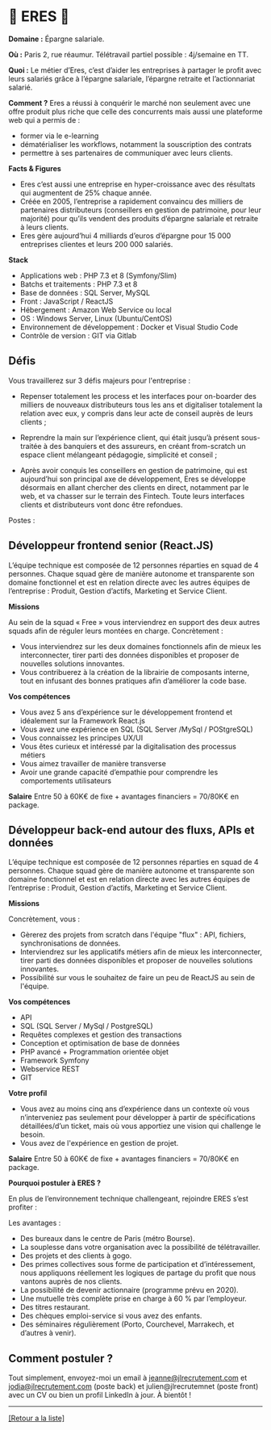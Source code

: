 # 💸 ERES 💸

**Domaine :** Épargne salariale.

**Où :** Paris 2, rue réaumur. Télétravail partiel possible : 4j/semaine en TT. 

**Quoi :** Le métier d’Eres, c’est d’aider les entreprises à partager le profit avec leurs salariés grâce à l’épargne salariale, l’épargne retraite et l’actionnariat salarié. 

**Comment ?** Eres a réussi à conquérir le marché non seulement avec une offre produit plus riche que celle des concurrents mais aussi une plateforme web qui a permis de : 
* former via le e-learning
* dématérialiser les workflows, notamment la souscription des contrats
* permettre à ses partenaires de communiquer avec leurs clients.

**Facts & Figures**

* Eres c’est aussi une entreprise en hyper-croissance avec des résultats qui augmentent de 25% chaque année.
* Créée en 2005, l’entreprise a rapidement convaincu des milliers de partenaires distributeurs (conseillers en gestion de patrimoine, pour leur majorité) pour qu’ils vendent des produits d’épargne salariale et retraite à leurs clients.
* Eres gère aujourd’hui 4 milliards d’euros d’épargne pour 15 000 entreprises clientes et leurs 200 000 salariés.

**Stack**

* Applications web : PHP 7.3 et 8 (Symfony/Slim)
* Batchs et traitements : PHP 7.3 et 8
* Base de données : SQL Server, MySQL
* Front : JavaScript / ReactJS
* Hébergement : Amazon Web Service ou local
* OS : Windows Server, Linux (Ubuntu/CentOS)
* Environnement de développement : Docker et Visual Studio Code
* Contrôle de version : GIT via Gitlab

## Défis 
Vous travaillerez sur 3 défis majeurs pour l'entreprise :

* Repenser totalement les process et les interfaces pour on-boarder des milliers de nouveaux distributeurs tous les ans et digitaliser totalement la relation avec eux, y compris dans leur acte de conseil auprès de leurs clients ;

* Reprendre la main sur l’expérience client, qui était jusqu’à présent sous-traitée à des banquiers et des assureurs, en créant from-scratch un espace client mélangeant pédagogie, simplicité et conseil ;

* Après avoir conquis les conseillers en gestion de patrimoine, qui est aujourd’hui son principal axe de développement, Eres se développe désormais en allant chercher des clients en direct, notamment par le web, et va chasser sur le terrain des Fintech. Toute leurs interfaces clients et distributeurs vont donc être refondues.

Postes : 

## Développeur frontend senior (React.JS)

L’équipe technique est composée de 12 personnes réparties en squad de 4 personnes. Chaque squad gère de manière autonome et transparente son domaine fonctionnel et est en relation directe avec les autres équipes de l’entreprise : Produit, Gestion d’actifs, Marketing et Service Client. 
 
**Missions**

Au sein de la  squad « Free » vous interviendrez en support des deux autres squads afin de réguler leurs montées en charge. Concrètement : 
* Vous interviendrez sur les deux domaines fonctionnels afin de mieux les interconnecter, tirer parti des données disponibles et proposer de nouvelles solutions innovantes.
* Vous contribuerez à la création de la librairie de composants interne, tout en infusant des bonnes pratiques afin d’améliorer la code base. 

**Vos compétences**

* Vous avez 5 ans d’expérience sur le développement frontend et idéalement sur la Framework React.js
* Vous avez une expérience en SQL (SQL Server /MySql / POStgreSQL)
* Vous connaissez les principes UX/UI
* Vous êtes curieux et intéressé par la digitalisation des processus métiers
* Vous aimez travailler de manière transverse 
* Avoir une grande capacité d’empathie pour comprendre les comportements utilisateurs

**Salaire**
Entre 50 à 60K€ de fixe + avantages financiers = 70/80K€ en package.

## Développeur back-end autour des fluxs, APIs et données

L’équipe technique est composée de 12 personnes réparties en squad de 4 personnes. Chaque squad gère de manière autonome et transparente son domaine fonctionnel et est en relation directe avec les autres équipes de l’entreprise : Produit, Gestion d’actifs, Marketing et Service Client. 

**Missions**

Concrètement, vous :

* Gèrerez des projets from scratch dans l'équipe "flux" : API, fichiers, synchronisations de données.
* Interviendrez sur les applicatifs métiers afin de mieux les interconnecter, tirer parti des données disponibles et proposer de nouvelles solutions innovantes.
* Possibilité sur vous le souhaitez de faire un peu de ReactJS au sein de l'équipe.

**Vos compétences**

* API
* SQL (SQL Server / MySql / PostgreSQL)
* Requêtes complexes et gestion des transactions
* Conception et optimisation de base de données
* PHP avancé + Programmation orientée objet
* Framework Symfony
* Webservice REST
* GIT

**Votre profil**

* Vous avez au moins cinq ans d’expérience dans un contexte où vous n’interveniez pas seulement pour développer à partir de spécifications détaillées/d’un ticket, mais où vous apportiez une vision qui challenge le besoin. 
* Vous avez de l'expérience en gestion de projet. 

**Salaire**
Entre 50 à 60K€ de fixe + avantages financiers = 70/80K€ en package.

**Pourquoi postuler à ERES ?**

En plus de l’environnement technique challengeant, rejoindre ERES s’est profiter : 

Les avantages :

* Des bureaux dans le centre de Paris (métro Bourse).
* La souplesse dans votre organisation avec la possibilité de télétravailler.
* Des projets et des clients à gogo.
* Des primes collectives sous forme de participation et d’intéressement, nous appliquons réellement les logiques de partage du profit que nous vantons auprès de nos clients.
* La possibilité de devenir actionnaire (programme prévu en 2020).
* Une mutuelle très complète prise en charge à 60 % par l’employeur.
* Des titres restaurant.
* Des chèques emploi-service si vous avez des enfants.
* Des séminaires régulièrement (Porto, Courchevel, Marrakech, et d’autres à venir).

## Comment postuler ?

Tout simplement, envoyez-moi un email à jeanne@jlrecrutement.com et jodia@jlrecrutement.com (poste back) et julien@jlrecrutemnet (poste front) avec un CV ou bien un profil LinkedIn à jour. À bientôt ! 

----
<a href="https://github.com/jlondiche/job-board-php/blob/master/README.md">[Retour a la liste]</a>

